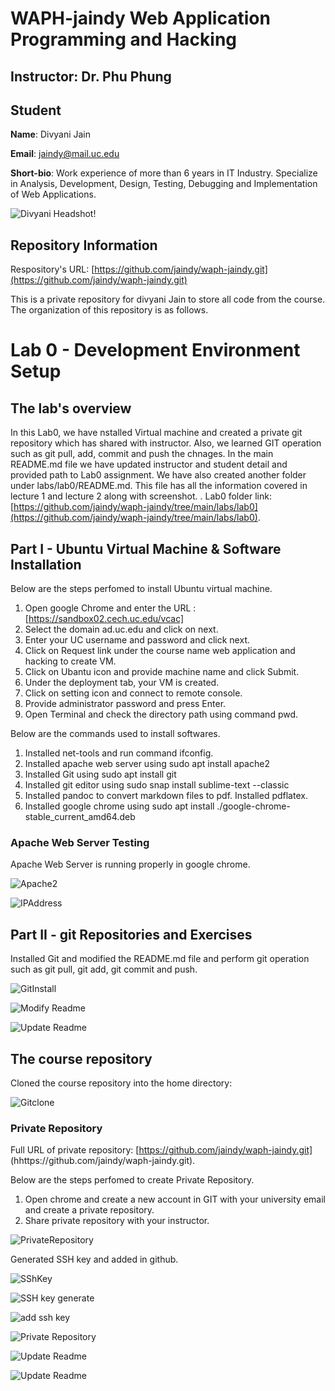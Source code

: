 # WAPH-jaindy Web Application Programming and Hacking

## Instructor: Dr. Phu Phung

## Student

**Name**: Divyani Jain

**Email**: jaindy@mail.uc.edu

**Short-bio**: Work experience of more than 6 years in IT Industry. Specialize in Analysis, Development, Design, Testing, Debugging and Implementation of Web Applications. 

![Divyani Headshot!](Images/Divyani_Jain.jpg)

## Repository Information

Respository's URL: [https://github.com/jaindy/waph-jaindy.git](https://github.com/jaindy/waph-jaindy.git)

This is a private repository for divyani Jain to store all code from the course. The organization of this repository is as follows.

# Lab 0 - Development Environment Setup 

## The lab's overview

In this Lab0, we have nstalled Virtual machine and created a private git repository which has shared with instructor. Also, we learned GIT operation such as git pull, add, commit and push the chnages. In the main README.md file we have updated instructor and student detail and provided path to Lab0 assignment. We have also created another folder under labs/lab0/README.md. This file has all the information covered in lecture 1 and lecture 2 along with screenshot. 
.
Lab0 folder link: [https://github.com/jaindy/waph-jaindy/tree/main/labs/lab0](https://github.com/jaindy/waph-jaindy/tree/main/labs/lab0).

## Part I - Ubuntu Virtual Machine & Software Installation

Below are the steps perfomed to install Ubuntu virtual machine.

1. Open google Chrome and enter the URL : [https://sandbox02.cech.uc.edu/vcac]
2. Select the domain ad.uc.edu and click on next.
3. Enter your UC username and password and click next.
4. Click on Request link under the course name web application and hacking to create VM.
5. Click on Ubantu icon and provide machine name and click Submit.
6. Under the deployment tab, your VM is created.
7. Click on setting icon and connect to remote console.
8. Provide administrator password and press Enter.
9. Open Terminal and check the directory path using command pwd.

Below are the commands used to install softwares.

1. Installed net-tools and run command ifconfig.
2. Installed apache web server using sudo apt install apache2
3. Installed Git using sudo apt install git
4. Installed git editor using sudo snap install sublime-text --classic
5. Installed pandoc to convert markdown files to pdf. Installed pdflatex.
6. Installed google chrome using sudo apt install ./google-chrome-stable_current_amd64.deb

### Apache Web Server Testing

Apache Web Server is running properly in google chrome.

![Apache2](Images/Apache2.png)

![IPAddress](Images/IPaddress.png)


## Part II - git Repositories and Exercises

Installed Git and modified the README.md file and perform git operation such as git pull, git add, git commit and push.

![GitInstall](Images/GitInstall.png)

![Modify Readme](Images/Setup.png)

![Update Readme](Images/UpdateReadme.png)


## The course repository

Cloned the course repository into the home directory:

![Gitclone](Images/GitClone.png)

### Private Repository

Full URL of private repository: [https://github.com/jaindy/waph-jaindy.git] (hhttps://github.com/jaindy/waph-jaindy.git).

Below are the steps perfomed to create Private Repository.
1. Open chrome and create a new account in GIT with your university email and create a private repository.
2. Share private repository with your instructor.

![PrivateRepository](Images/RepositoryAccess.png)

Generated SSH key and added in github.

![SShKey](Images/SSHKey.png)

![SSH key generate](Images/KeyGenerate.png)

![add ssh key](Images/SSHkeysetup.png)

![Private Repository](Images/GitCloneSSH.png)

![Update Readme](Images/README_1.png)

![Update Readme](Images/README_2.png)
